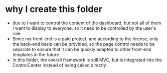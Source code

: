 # why I create this folder

- due to I want to control the content of the dashboard, but not all of them I want to display to everyone. so it need
  to be controlled by the user's role.
- Since my front-end is a paid project, and according to the license, only the back-end basis can be provided, so the
  page control needs to be separate to ensure that it can be quickly adapted to other front-end templates in the future
- In this folder, the overall framework is still MVC, but is integrated into the ControlCenter instead of being called
  directly